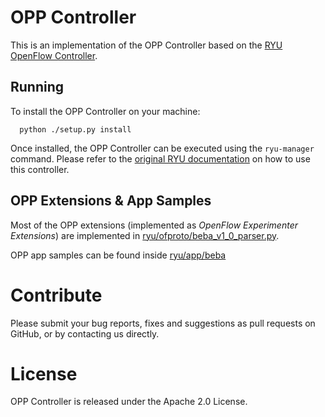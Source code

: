 # OPP Controller

This is an implementation of the OPP Controller based on the [RYU OpenFlow Controller][ryu]. 

## Running

To install the OPP Controller on your machine:

      python ./setup.py install

Once installed, the OPP Controller can be executed using the `ryu-manager` command. Please refer to the [original RYU documentation][ryu] on how to use this controller.

## OPP Extensions & App Samples

Most of the OPP extensions (implemented as *OpenFlow Experimenter Extensions*) are implemented in [ryu/ofproto/beba_v1_0_parser.py](ryu/ofproto/beba_v1_0_parser.py).

OPP app samples can be found inside [ryu/app/beba](ryu/app/beba)

# Contribute
Please submit your bug reports, fixes and suggestions as pull requests on
GitHub, or by contacting us directly.

# License
OPP Controller is released under the Apache 2.0 License.

[beba]: http://www.beba-project.eu/
[ryu]: http://osrg.github.io/ryu
